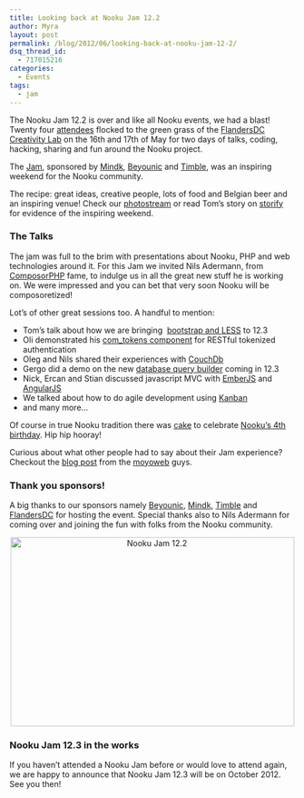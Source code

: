 ```yaml
---
title: Looking back at Nooku Jam 12.2
author: Myra
layout: post
permalink: /blog/2012/06/looking-back-at-nooku-jam-12-2/
dsq_thread_id:
  - 717015216
categories:
  - Events
tags:
  - jam
---
```

<span id="internal-source-marker_0.9827679025474936">The Nooku Jam 12.2 is over and like all Nooku events, we had a blast! Twenty four <a href="https://twitter.com/#!/nooku/nj12leuven">attendees</a> flocked to the green grass of the <a href="http://www.flandersdc.be/en">FlandersDC Creativity Lab</a> on the 16th and 17th of May for two days of talks, coding, hacking, sharing and fun around the Nooku project.</span>

The [Jam][1], sponsored by [Mindk][2], [Beyounic][3] and [Timble][4], was an inspiring weekend for the Nooku community.

<p dir="ltr">
  The recipe: great ideas, creative people, lots of food and Belgian beer and an inspiring venue! Check our <a href="http://www.flickr.com/photos/nooku/sets/72157630033392080/">photostream</a> or read Tom’s story on <a href="http://sfy.co/12pR">storify</a> for evidence of the inspiring weekend.
</p>

<h3 dir="ltr">
  The Talks
</h3>

The jam was full to the brim with presentations about Nooku, PHP and web technologies around it. For this Jam we invited Nils Adermann, from [ComposorPHP][5] fame, to indulge us in all the great new stuff he is working on. We were impressed and you can bet that very soon Nooku will be composoretized!

Lot’s of other great sessions too. A handful to mention:

*   Tom’s talk about how we are bringing  [bootstrap and LESS][6] to 12.3
*   Oli demonstrated his [com_tokens component][7] for RESTful tokenized authentication
*   Oleg and Nils shared their experiences with [CouchDb][8]
*   Gergo did a demo on the new [database query builder][9] coming in 12.3
*   Nick, Ercan and Stian discussed javascript MVC with [EmberJS][10] and [AngularJS][11]
*   We talked about how to do agile development using [Kanban][12]
*   and many more&#8230;

Of course in true Nooku tradition there was [cake][13] to celebrate [Nooku’s 4th birthday][14]. Hip hip hooray!

Curious about what other people had to say about their Jam experience? Checkout the [blog post][15] from the [moyoweb][16] guys.

<!--more-->

<h3 dir="ltr">
  Thank you sponsors!
</h3>

A big thanks to our sponsors namely [Beyounic][17], [Mindk][18], [Timble][19] and [FlandersDC][20] for hosting the event. Special thanks also to Nils Adermann for coming over and joining the fun with folks from the Nooku community.

<p style="text-align: center;">
  <a title="Nooku Jam 12.2 by Nooku, on Flickr" href="http://www.flickr.com/photos/nooku/7330314836/"><img class="aligncenter" src="http://farm8.staticflickr.com/7215/7330314836_349de8b71f.jpg" alt="Nooku Jam 12.2" width="500" height="333" /></a>
</p>

<h3 dir="ltr">
  Nooku Jam 12.3 in the works
</h3>

If you haven’t attended a Nooku Jam before or would love to attend again, we are happy to announce that Nooku Jam 12.3 will be on October 2012. See you then!

 [1]: http://www.eventbrite.com/event/2326534728
 [2]: http://mindk.com/
 [3]: http://beyounic.com/
 [4]: http://www.timble.net/
 [5]: http://getcomposer.org/
 [6]: https://github.com/tomjanssens/talks/tree/master/jd12nl
 [7]: https://github.com/uketernity/Nooku-API-Authentication
 [8]: http://couchdb.apache.org/
 [9]: http://nooku.assembla.com/spaces/nooku-framework/wiki/12-3#3._kdatabasequery
 [10]: http://emberjs.com/
 [11]: http://angularjs.org/
 [12]: http://en.wikipedia.org/wiki/Kanban
 [13]: http://www.flickr.com/photos/nooku/7330288088/
 [14]: http://blog.nooku.org/2012/04/nooku-is-4/
 [15]: http://www.moyoweb.nl/blog/2-nooku-news/13-nj12leuven.html
 [16]: http://www.moyoweb.nl/
 [17]: http://www.beyounic.com/
 [18]: http://www.mindk.com/
 [19]: http://timble.net/
 [20]: http://www.flandersdc.be/en